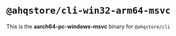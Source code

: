 # `@ahqstore/cli-win32-arm64-msvc`

This is the **aarch64-pc-windows-msvc** binary for `@ahqstore/cli`
